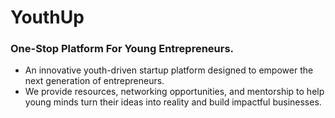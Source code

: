 # YouthUp
### One-Stop Platform For Young Entrepreneurs.

* An innovative youth-driven startup platform designed to empower the next generation of entrepreneurs.
* We provide resources, networking opportunities, and mentorship to help young minds turn their ideas into reality and build impactful businesses.
